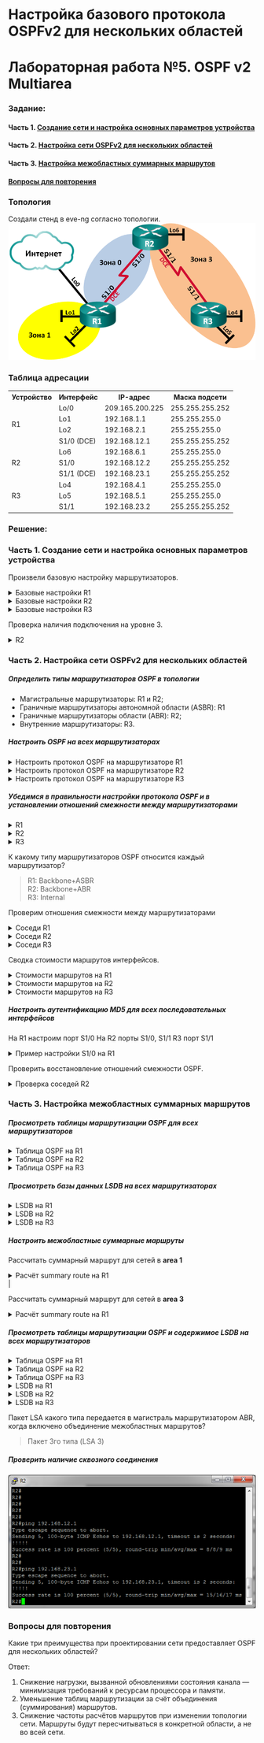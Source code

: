 # Настройка базового протокола OSPFv2 для нескольких областей
# Лабораторная работа №5. OSPF v2 Multiarea

### Задание:
#### Часть 1. [Создание сети и настройка основных параметров устройства](README.md#часть-1-создание-сети-инастройка-основных-параметров-устройства-1)
#### Часть 2. [Настройка сети OSPFv2 для нескольких областей](README.md#часть-2-настройка-сети-ospfv2-для-нескольких-областей-1)
#### Часть 3. [Настройка межобластных суммарных маршрутов](README.md#часть-3-настройка-межобластных-суммарных-маршрутов-1)
#### [Вопросы для повторения](README.md#вопросы-для-повторения-1)

### Топология
Создали стенд в eve-ng согласно топологии.
![network.png](network.png)

### Таблица адресации

<table>
  <tr>
    <th>Устройство</th>
    <th>Интерфейс</th>
    <th>IP-адрес</th>
    <th>Маска подсети</th>
  </tr>
  <tr>
    <td rowspan="4">R1</td>
    <td>Lo/0</td>
    <td>209.165.200.225</td>
    <td>255.255.255.252</td>
  </tr>
  <tr>
    <td>Lo1</td>
    <td>192.168.1.1</td>
    <td>255.255.255.0</td>
  </tr>
  <tr>
    <td>Lo2</td>
    <td>192.168.2.1</td>
    <td>255.255.255.0</td>
  </tr>
  <tr>
    <td>S1/0 (DCE)</td>
    <td>192.168.12.1</td>
    <td>255.255.255.252</td>
  </tr>
  <tr>
    <td rowspan="3">R2</td>
    <td>Lo6</td>
    <td>192.168.6.1</td>
    <td>255.255.255.0</td>
  </tr>
  <tr>
    <td>S1/0</td>
    <td>192.168.12.2</td>
    <td>255.255.255.252</td>
  </tr>
  <tr>
    <td>S1/1 (DCE)</td>
    <td>192.168.23.1</td>
    <td>255.255.255.252</td>
  </tr>
  <tr>
    <td rowspan="3">R3</td>
    <td>Lo4</td>
    <td>192.168.4.1</td>
    <td>255.255.255.0</td>
  </tr>
  <tr>
    <td>Lo5</td>
    <td>192.168.5.1</td>
    <td>255.255.255.0</td>
  </tr>
  <tr>
    <td>S1/1</td>
    <td>192.168.23.2</td>
    <td>255.255.255.252</td>
  </tr>
</table>

### Решение:

### Часть 1. Создание сети и настройка основных параметров устройства
Произвели базовую настройку маршрутизаторов.

<details>
 <summary>Базовые настройки R1</summary>

``` bash
Router>
Router>ena
Router#conf t
Router(config)#hostname R1
R1(config)#no logging console
R1(config)#no ip domain-lookup
R1(config)#service password-encryption 
R1(config)#enable secret class
R1(config)#line console 0
R1(config-line)#password cisco
R1(config-line)#logging synchronous
R1(config-line)#login
R1(config-line)#exit
R1(config)#line vty 0 4
R1(config-line)#password cisco
R1(config-line)#logging synchronous
R1(config-line)#login
R1(config-line)#exit
R1(config)#exit
R1#wr
Building configuration...
[OK]
R1#
R1#conf t
Enter configuration commands, one per line.  End with CNTL/Z.
R1(config)#int Lo0
R1(config-if)#ip address 209.165.200.225 255.255.255.252
R1(config-if)#no shutdown
R1(config-if)#end
R1#
R1#conf t
Enter configuration commands, one per line.  End with CNTL/Z.
R1(config)#int Lo1
R1(config-if)#ip address 192.168.1.1 255.255.255.0
R1(config-if)#no shutdown
R1(config-if)#end
R1#
R1#conf t
Enter configuration commands, one per line.  End with CNTL/Z.
R1(config)#int Lo2
R1(config-if)#ip address 192.168.2.1 255.255.255.0
R1(config-if)#no shutdown
R1(config-if)#end
R1#
R1#conf t
Enter configuration commands, one per line.  End with CNTL/Z.
R1(config)#int s1/0
R1(config-if)#ip address 192.168.12.1 255.255.255.252
R1(config-if)#clock rate 128000
R1(config-if)#no shutdown
R1(config-if)#end
R1#wr
Building configuration...
[OK]
R1#

```
</details>

<details>
 <summary>Базовые настройки R2</summary>

``` bash
Router>
Router>ena
Router#conf t
Router(config)#hostname R2
R2(config)#no logging console
R2(config)#no ip domain-lookup
R2(config)#service password-encryption 
R2(config)#enable secret class
R2(config)#line console 0
R2(config-line)#password cisco
R2(config-line)#logging synchronous
R2(config-line)#login
R2(config-line)#exit
R2(config)#line vty 0 4
R2(config-line)#password cisco
R2(config-line)#logging synchronous
R2(config-line)#login
R2(config-line)#exit
R2(config)#exit
R2#wr
Building configuration...
[OK]
R2#
R2#conf t
Enter configuration commands, one per line.  End with CNTL/Z.
R2(config)#int Lo6
R2(config-if)#ip address 192.168.6.1 255.255.255.0
R2(config-if)#no shutdown
R2(config-if)#end
R2#conf t
Enter configuration commands, one per line.  End with CNTL/Z.
R2(config)#int S1/0
R2(config-if)#ip address 192.168.12.2 255.255.255.252
R2(config-if)#no shutdown
R2(config-if)#end
R2#conf t
Enter configuration commands, one per line.  End with CNTL/Z.
R2(config)#int s1/1
R2(config-if)#ip address 192.168.23.1 255.255.255.252
R2(config-if)#clock rate 128000
R2(config-if)#no shutdown
R2(config-if)#end
R2#wr
Building configuration...
[OK]
R2#

```
</details>

<details>
 <summary>Базовые настройки R3</summary>

``` bash
Router>
Router>ena
Router#conf t
Enter configuration commands, one per line.  End with CNTL/Z.
Router(config)#hostname R3
R3(config)#no logging console
R3(config)#no ip domain-lookup
R3(config)#service password-encryption 
R3(config)#enable secret class
R3(config)#line console 0
R3(config-line)#password cisco
R3(config-line)#logging synchronous
R3(config-line)#login
R3(config-line)#exit
R3(config)#line vty 0 4
R3(config-line)#password cisco
R3(config-line)#logging synchronous
R3(config-line)#login
R3(config-line)#exit
R3(config)#exit
R3#wr
Building configuration...
[OK]
R3#
R3#conf t
Enter configuration commands, one per line.  End with CNTL/Z.
R3(config)#int Lo4
R3(config-if)#ip address 192.168.4.1 255.255.255.0
R3(config-if)#no shutdown
R3(config-if)#end
R3#
R3#conf t
Enter configuration commands, one per line.  End with CNTL/Z.
R3(config)#int Lo5
R3(config-if)#ip address 192.168.5.1 255.255.255.0
R3(config-if)#no shutdown
R3(config-if)#end
R3#
R3#conf t
Enter configuration commands, one per line.  End with CNTL/Z.
R3(config)#int s1/1
R3(config-if)#ip address 192.168.23.2 255.255.255.252
R3(config-if)#no shutdown
R3(config-if)#end
R3#wr
Building configuration...
[OK]
R3#

```
</details>

Проверка наличия подключения на уровне 3.

<details>
 <summary>R2</summary>

``` bash

R2>ping 192.168.12.1
Success rate is 100 percent (5/5), round-trip min/avg/max = 5/8/9 ms

R2>ping 192.168.23.2
Success rate is 100 percent (5/5), round-trip min/avg/max = 8/8/9 ms
R2>

```
</details>

### Часть 2. Настройка сети OSPFv2 для нескольких областей

##### *Определить типы маршрутизаторов OSPF в топологии*

- Магистральные маршрутизаторы: R1 и R2;
- Граничные маршрутизаторы автономной области (ASBR): R1
- Граничные маршрутизаторы области (ABR): R2;
- Внутренние маршрутизаторы: R3.

##### *Настроить OSPF на всех маршрутизаторах*
<details>
 <summary>Настроить протокол OSPF на маршрутизаторе R1</summary>

Сделаю по-умолчанию все интерфейсы роутера пассивными, затем исключу из пассивного режима только S1/0.

``` bash
R1#conf t
Enter configuration commands, one per line.  End with CNTL/Z.
R1(config)#router ospf 1
R1(config-router)#router-id 1.1.1.1
R1(config-router)#network 192.168.1.0 0.0.0.255 area 1
R1(config-router)#network 192.168.2.0 0.0.0.255 area 1
R1(config-router)#network 192.168.12.0 0.0.0.3 area 0
R1(config-router)#passive-interface default
R1(config-router)#no passive-interface s1/0
R1(config-router)#default-information originate
R1(config-router)#exit
R1(config)#ip route 0.0.0.0 0.0.0.0 loopback1
%Default route without gateway, if not a point-to-point interface, may impact performance
R1(config)#end
R1#wr
Building configuration...
[OK]

```
</details>

<details>
 <summary>Настроить протокол OSPF на маршрутизаторе R2</summary>

 Все интерфейсы роутера пассивные, кроме S1/0 и S1/1.

``` bash
R2#conf t
Enter configuration commands, one per line.  End with CNTL/Z.
R2(config)#router ospf 1
R2(config-router)#router-id 2.2.2.2
R2(config-router)#passive-interface default
R2(config-router)#network 192.168.6.0 0.0.0.255 area 3
R2(config-router)#network 192.168.12.0 0.0.0.3 area 0
R2(config-router)#network 192.168.23.0 0.0.0.3 area 3
R2(config-router)#no passive-interface s1/0
R2(config-router)#no passive-interface s1/1
R2(config-router)#end
R2#wr

```
 </details>

 <details>
 <summary>Настроить протокол OSPF на маршрутизаторе R3</summary>

Все интерфейсы роутера пассивные, кроме S1/1.

``` bash
R3#conf t
Enter configuration commands, one per line.  End with CNTL/Z.
R3(config)#router ospf 1
R3(config-router)#router-id 3.3.3.3
R3(config-router)#passive-interface default
R3(config-router)#network 192.168.4.0 0.0.0.255 area 3
R3(config-router)#network 192.168.5.0 0.0.0.255 area 3
R3(config-router)#network 192.168.23.0 0.0.0.3 area 3
R3(config-router)#no passive-interface s1/1
R3(config-router)#end
R3#wr
```
 </details>

##### *Убедимся в правильности настройки протокола OSPF и в установлении отношений смежности между маршрутизаторами*

<details>
 <summary>R1</summary>

``` bash
R1#show ip protocols
*** IP Routing is NSF aware ***

Routing Protocol is "ospf 1"
  
  Router ID 1.1.1.1
  It is an area border and autonomous system boundary router
 Redistributing External Routes from,
  Number of areas in this router is 2. 2 normal 0 stub 0 nssa
  Maximum path: 4
  Routing for Networks:
    192.168.1.0 0.0.0.255 area 1
    192.168.2.0 0.0.0.255 area 1
    192.168.12.0 0.0.0.3 area 0
  Passive Interface(s):
    Ethernet0/0
    Ethernet0/1
    Ethernet0/2
    Ethernet0/3
    Serial1/1
    Serial1/2
    Serial1/3
    Loopback0
    Loopback1
    Loopback2
    RG-AR-IF-INPUT1
    VoIP-Null0
  Routing Information Sources:
    Gateway         Distance      Last Update
    2.2.2.2              110      00:04:35
  Distance: (default is 110)
```
 </details>

 <details>
 <summary>R2</summary>

``` bash
R2#show ip protocols
*** IP Routing is NSF aware ***

Routing Protocol is "ospf 1"
  Outgoing update filter list for all interfaces is not set
  Incoming update filter list for all interfaces is not set
  Router ID 2.2.2.2
  It is an area border router
  Number of areas in this router is 2. 2 normal 0 stub 0 nssa
  Maximum path: 4
  Routing for Networks:
    192.168.6.0 0.0.0.255 area 3
    192.168.12.0 0.0.0.3 area 0
    192.168.23.0 0.0.0.3 area 3
  Passive Interface(s):
    Ethernet0/0
    Ethernet0/1
    Ethernet0/2
    Ethernet0/3
    Serial1/2
    Serial1/3
    Loopback6
    RG-AR-IF-INPUT1
    VoIP-Null0
  Routing Information Sources:
    Gateway         Distance      Last Update
    3.3.3.3              110      00:06:39
    1.1.1.1              110      00:10:37
  Distance: (default is 110)
```
 </details>

 <details>
 <summary>R3</summary>

``` bash
R3#show ip protocols
*** IP Routing is NSF aware ***

Routing Protocol is "ospf 1"
  Outgoing update filter list for all interfaces is not set
  Incoming update filter list for all interfaces is not set
  Router ID 3.3.3.3
  Number of areas in this router is 1. 1 normal 0 stub 0 nssa
  Maximum path: 4
  Routing for Networks:
    192.168.4.0 0.0.0.255 area 3
    192.168.5.0 0.0.0.255 area 3
    192.168.23.0 0.0.0.3 area 3
  Passive Interface(s):
    Ethernet0/0
    Ethernet0/1
    Ethernet0/2
    Ethernet0/3
    Serial1/0
    Serial1/2
    Serial1/3
    Loopback4
    Loopback5
    RG-AR-IF-INPUT1
    VoIP-Null0
  Routing Information Sources:
    Gateway         Distance      Last Update
    1.1.1.1              110      00:08:52
    2.2.2.2              110      00:08:52
  Distance: (default is 110)
```
 </details>

 К какому типу маршрутизаторов OSPF относится каждый маршрутизатор?
 > R1: Backbone+ASBR \
 R2: Backbone+ABR \
 R3: Internal

Проверим отношения смежности между маршрутизаторами

<details>
 <summary>Соседи R1</summary>

``` bash
R1#show ip ospf neighbor

Neighbor ID     Pri   State           Dead Time   Address         Interface
2.2.2.2           0   FULL/  -        00:00:30    192.168.12.2    Serial1/0
```
 </details>

 <details>
 <summary>Соседи R2</summary>

``` bash
R2#show ip ospf neighbor

Neighbor ID     Pri   State           Dead Time   Address         Interface
1.1.1.1           0   FULL/  -        00:00:36    192.168.12.1    Serial1/0
3.3.3.3           0   FULL/  -        00:00:37    192.168.23.2    Serial1/1
```
 </details>

 <details>
 <summary>Соседи R3</summary>

``` bash
R3#show ip ospf neighbor

Neighbor ID     Pri   State           Dead Time   Address         Interface
2.2.2.2           0   FULL/  -        00:00:32    192.168.23.1    Serial1/1
```
 </details>

Cводка стоимости маршрутов интерфейсов.

<details>
 <summary>Стоимости маршрутов на R1</summary>

``` bash
R1#show ip ospf interface brief
Interface    PID   Area            IP Address/Mask    Cost  State Nbrs F/C
Se1/0        1     0               192.168.12.1/30    64    P2P   1/1
Se1/1        1     0               192.168.12.1/30    64    DOWN  0/0
Lo1          1     1               192.168.1.1/24     1     LOOP  0/0
Lo2          1     1               192.168.2.1/24     1     LOOP  0/0
```
</details>

<details>
 <summary>Стоимости маршрутов на R2</summary>

``` bash
R2#show ip ospf interface brief
Interface    PID   Area            IP Address/Mask    Cost  State Nbrs F/C
Se1/0        1     0               192.168.12.2/30    64    P2P   1/1
Lo6          1     3               192.168.6.1/24     1     LOOP  0/0
Se1/1        1     3               192.168.23.1/30    64    P2P   1/1
```
</details>

<details>
 <summary>Стоимости маршрутов на R3</summary>

``` bash
R3#show ip ospf interface brief
Interface    PID   Area            IP Address/Mask    Cost  State Nbrs F/C
Lo4          1     3               192.168.4.1/24     1     LOOP  0/0
Lo5          1     3               192.168.5.1/24     1     LOOP  0/0
Se1/1        1     3               192.168.23.2/30    64    P2P   1/1
```
</details>

##### *Настроить аутентификацию MD5 для всех последовательных интерфейсов*

На R1 настроим порт S1/0
На R2 порты S1/0, S1/1
R3 порт S1/1

<details>
 <summary>Пример настройки S1/0 на R1</summary>

``` bash
R1#conf t
R1(config)#int s1/0
R1(config-if)#ip ospf authentication message-digest
R1(config-if)#ip ospf message-digest-key 1 md5 Cisco123
R1(config-if)#end

```
</details>

Проверить восстановление отношений смежности OSPF.

<details>
 <summary>Проверка соседей R2</summary>

 ``` bash
 R2#sh ip ospf neighbor

Neighbor ID     Pri   State           Dead Time   Address         Interface
1.1.1.1           0   FULL/  -        00:00:37    192.168.12.1    Serial1/0
3.3.3.3           0   FULL/  -        00:00:33    192.168.23.2    Serial1/1
 ```
  </details>

### Часть 3. Настройка межобластных суммарных маршрутов

##### *Просмотреть таблицы маршрутизации OSPF для всех маршрутизаторов*

<details>
 <summary>Таблица OSPF на R1</summary>

``` bash
R1#show ip route ospf

Gateway of last resort is 0.0.0.0 to network 0.0.0.0

      192.168.4.0/32 is subnetted, 1 subnets
O IA     192.168.4.1 [110/129] via 192.168.12.2, 00:07:49, Serial1/0
      192.168.5.0/32 is subnetted, 1 subnets
O IA     192.168.5.1 [110/129] via 192.168.12.2, 00:07:49, Serial1/0
      192.168.6.0/32 is subnetted, 1 subnets
O IA     192.168.6.1 [110/65] via 192.168.12.2, 00:07:49, Serial1/0
      192.168.23.0/30 is subnetted, 1 subnets
O IA     192.168.23.0 [110/128] via 192.168.12.2, 00:07:49, Serial1/0

```
</details>

<details>
 <summary>Таблица OSPF на R2</summary>

``` bash
R2#show ip route ospf

Gateway of last resort is 192.168.12.1 to network 0.0.0.0

O*E2  0.0.0.0/0 [110/1] via 192.168.12.1, 00:09:47, Serial1/0
      192.168.1.0/32 is subnetted, 1 subnets
O IA     192.168.1.1 [110/65] via 192.168.12.1, 00:09:46, Serial1/0
      192.168.2.0/32 is subnetted, 1 subnets
O IA     192.168.2.1 [110/65] via 192.168.12.1, 00:09:46, Serial1/0
      192.168.4.0/32 is subnetted, 1 subnets
O        192.168.4.1 [110/65] via 192.168.23.2, 00:09:47, Serial1/1
      192.168.5.0/32 is subnetted, 1 subnets
O        192.168.5.1 [110/65] via 192.168.23.2, 00:09:47, Serial1/1

```
</details>

<details>
 <summary>Таблица OSPF на R3</summary>

``` bash
R3#show ip route ospf

Gateway of last resort is 192.168.23.1 to network 0.0.0.0

O*E2  0.0.0.0/0 [110/1] via 192.168.23.1, 00:10:32, Serial1/1
      192.168.1.0/32 is subnetted, 1 subnets
O IA     192.168.1.1 [110/129] via 192.168.23.1, 00:10:30, Serial1/1
      192.168.2.0/32 is subnetted, 1 subnets
O IA     192.168.2.1 [110/129] via 192.168.23.1, 00:10:30, Serial1/1
      192.168.6.0/32 is subnetted, 1 subnets
O        192.168.6.1 [110/65] via 192.168.23.1, 00:10:37, Serial1/1
      192.168.12.0/30 is subnetted, 1 subnets
O IA     192.168.12.0 [110/128] via 192.168.23.1, 00:10:32, Serial1/1

```
</details>

##### *Просмотреть базы данных LSDB на всех маршрутизаторах*

<details>
 <summary>LSDB на R1</summary>

``` bash
R1#show ip ospf database

            OSPF Router with ID (1.1.1.1) (Process ID 1)

                Router Link States (Area 0)

Link ID         ADV Router      Age         Seq#       Checksum Link count
1.1.1.1         1.1.1.1         803         0x80000003 0x00485E 2
2.2.2.2         2.2.2.2         827         0x80000002 0x00E3C0 2

                Summary Net Link States (Area 0)

Link ID         ADV Router      Age         Seq#       Checksum
192.168.1.1     1.1.1.1         818         0x80000001 0x00AE1E
192.168.2.1     1.1.1.1         818         0x80000001 0x00A328
192.168.4.1     2.2.2.2         821         0x80000001 0x00F193
192.168.5.1     2.2.2.2         821         0x80000001 0x00E69D
192.168.6.1     2.2.2.2         821         0x80000001 0x00596A
192.168.23.0    2.2.2.2         821         0x80000001 0x000E69

                Router Link States (Area 1)

Link ID         ADV Router      Age         Seq#       Checksum Link count
1.1.1.1         1.1.1.1         828         0x80000002 0x009CA0 2

                Summary Net Link States (Area 1)

Link ID         ADV Router      Age         Seq#       Checksum
192.168.4.1     1.1.1.1         798         0x80000001 0x0092B6
192.168.5.1     1.1.1.1         798         0x80000001 0x0087C0
192.168.6.1     1.1.1.1         798         0x80000001 0x00F98D
192.168.12.0    1.1.1.1         818         0x80000001 0x00A5E0
192.168.23.0    1.1.1.1         798         0x80000001 0x00AE8C

                Type-5 AS External Link States

Link ID         ADV Router      Age         Seq#       Checksum Tag
0.0.0.0         1.1.1.1         832         0x80000001 0x001D91 1
```
 </details>

<details>
 <summary>LSDB на R2</summary>

``` bash
R2#show ip ospf database

            OSPF Router with ID (2.2.2.2) (Process ID 1)

                Router Link States (Area 0)

Link ID         ADV Router      Age         Seq#       Checksum Link count
1.1.1.1         1.1.1.1         810         0x80000003 0x00485E 2
2.2.2.2         2.2.2.2         833         0x80000002 0x00E3C0 2

                Summary Net Link States (Area 0)

Link ID         ADV Router      Age         Seq#       Checksum
192.168.1.1     1.1.1.1         826         0x80000001 0x00AE1E
192.168.2.1     1.1.1.1         826         0x80000001 0x00A328
192.168.4.1     2.2.2.2         826         0x80000001 0x00F193
192.168.5.1     2.2.2.2         826         0x80000001 0x00E69D
192.168.6.1     2.2.2.2         826         0x80000001 0x00596A
192.168.23.0    2.2.2.2         826         0x80000001 0x000E69

                Router Link States (Area 3)

Link ID         ADV Router      Age         Seq#       Checksum Link count
2.2.2.2         2.2.2.2         833         0x80000002 0x007491 3
3.3.3.3         3.3.3.3         832         0x80000002 0x00F989 4

                Summary Net Link States (Area 3)

Link ID         ADV Router      Age         Seq#       Checksum
192.168.1.1     2.2.2.2         825         0x80000001 0x001375
192.168.2.1     2.2.2.2         825         0x80000001 0x00087F
192.168.12.0    2.2.2.2         826         0x80000001 0x0087FA

                Summary ASB Link States (Area 3)

Link ID         ADV Router      Age         Seq#       Checksum
1.1.1.1         2.2.2.2         826         0x80000001 0x00935C

                Type-5 AS External Link States

Link ID         ADV Router      Age         Seq#       Checksum Tag
0.0.0.0         1.1.1.1         839         0x80000001 0x001D91 1
```
 </details>

 <details>
 <summary>LSDB на R3</summary>

``` bash
R3#show ip ospf database

            OSPF Router with ID (3.3.3.3) (Process ID 1)

                Router Link States (Area 3)

Link ID         ADV Router      Age         Seq#       Checksum Link count
2.2.2.2         2.2.2.2         840         0x80000002 0x007491 3
3.3.3.3         3.3.3.3         837         0x80000002 0x00F989 4

                Summary Net Link States (Area 3)

Link ID         ADV Router      Age         Seq#       Checksum
192.168.1.1     2.2.2.2         832         0x80000001 0x001375
192.168.2.1     2.2.2.2         832         0x80000001 0x00087F
192.168.12.0    2.2.2.2         833         0x80000001 0x0087FA

                Summary ASB Link States (Area 3)

Link ID         ADV Router      Age         Seq#       Checksum
1.1.1.1         2.2.2.2         833         0x80000001 0x00935C

                Type-5 AS External Link States

Link ID         ADV Router      Age         Seq#       Checksum Tag
0.0.0.0         1.1.1.1         845         0x80000001 0x001D91 1
```
 </details>

 ##### *Настроить межобластные суммарные маршруты*


Рассчитать суммарный маршрут для сетей в __area 1__

<details>
 <summary>Расчёт summary route на R1</summary>

``` bash
В зоне 1 две подсети 192.168.1.0/24 и 192.168.2.0/24.
Можно объединить в одну 192.168.0.0/22 
Это и будет суммарным маршрутом для area 1.
```
```
c
R1#conf t
R1(config)#router ospf 1
R1(config-router)#area 1 range 192.168.0.0 255.255.252.0

```
</details>
|

Рассчитать суммарный маршрут для сетей в __area 3__

<details>
 <summary>Расчёт summary route на R1</summary>

``` bash
В зоне 3 четыре подсети 
192.168.4.0/24
192.168.5.0/24
192.168.6.0/24
192.168.23.0/30

Первые три подсети можно объединить в одну с.
В итоге, ABR роутер R2 будет анонсировать две подсети зоны 3:
192.168.4.0/24
192.168.23.0/30
```
``` bash
R2#conf t
Enter configuration commands, one per line.  End with CNTL/Z.
R2(config)#router os
R2(config)#router ospf 1
R2(config-router)#area 3 range 192.168.4.0 255.255.252.0
```
 </details>

##### *Просмотреть таблицы маршрутизации OSPF и содержимое LSDB на всех маршрутизаторов*

<details>
 <summary>Таблица OSPF на R1</summary>

``` bash
R1#sh ip route ospf

Gateway of last resort is 0.0.0.0 to network 0.0.0.0

O     192.168.0.0/22 is a summary, 00:22:55, Null0
O IA  192.168.4.0/22 [110/65] via 192.168.12.2, 00:07:21, Serial1/0
      192.168.23.0/30 is subnetted, 1 subnets
O IA     192.168.23.0 [110/128] via 192.168.12.2, 00:22:55, Serial1/0
```
</details>

<details>
 <summary>Таблица OSPF на R2</summary>

``` bash
R2#show ip route ospf

Gateway of last resort is 192.168.12.1 to network 0.0.0.0

O*E2  0.0.0.0/0 [110/1] via 192.168.12.1, 00:00:59, Serial1/0
O IA  192.168.0.0/22 [110/65] via 192.168.12.1, 00:00:59, Serial1/0
O     192.168.4.0/22 is a summary, 00:00:59, Null0
      192.168.4.0/32 is subnetted, 1 subnets
O        192.168.4.1 [110/65] via 192.168.23.2, 00:00:59, Serial1/1
      192.168.5.0/32 is subnetted, 1 subnets
O        192.168.5.1 [110/65] via 192.168.23.2, 00:00:59, Serial1/1
```
</details>

<details>
 <summary>Таблица OSPF на R3</summary>

``` bash
R3#sh ip route ospf

Gateway of last resort is 192.168.23.1 to network 0.0.0.0

O*E2  0.0.0.0/0 [110/1] via 192.168.23.1, 00:29:54, Serial1/1
O IA  192.168.0.0/22 [110/129] via 192.168.23.1, 00:25:13, Serial1/1
      192.168.6.0/32 is subnetted, 1 subnets
O        192.168.6.1 [110/65] via 192.168.23.1, 00:29:59, Serial1/1
      192.168.12.0/30 is subnetted, 1 subnets
O IA     192.168.12.0 [110/128] via 192.168.23.1, 00:29:54, Serial1/1
```
</details>

<details>
 <summary>LSDB на R1</summary>

``` bash
R1#sh ip ospf database

            OSPF Router with ID (1.1.1.1) (Process ID 1)

                Router Link States (Area 0)

Link ID         ADV Router      Age         Seq#       Checksum Link count
1.1.1.1         1.1.1.1         64          0x80000004 0x00465F 2
2.2.2.2         2.2.2.2         285         0x80000003 0x00E1C1 2

                Summary Net Link States (Area 0)

Link ID         ADV Router      Age         Seq#       Checksum
192.168.0.0     1.1.1.1         1801        0x80000001 0x00B41D
192.168.4.0     2.2.2.2         868         0x80000001 0x006A5F
192.168.23.0    2.2.2.2         23          0x80000002 0x000C6A

                Router Link States (Area 1)

Link ID         ADV Router      Age         Seq#       Checksum Link count
1.1.1.1         1.1.1.1         64          0x80000003 0x009AA1 2

                Summary Net Link States (Area 1)

Link ID         ADV Router      Age         Seq#       Checksum
192.168.4.0     1.1.1.1         867         0x80000001 0x000B82
192.168.12.0    1.1.1.1         64          0x80000002 0x00A3E1
192.168.23.0    1.1.1.1         64          0x80000002 0x00AC8D

                Type-5 AS External Link States

Link ID         ADV Router      Age         Seq#       Checksum Tag
0.0.0.0         1.1.1.1         64          0x80000002 0x001B92 1
```
</details>
<details>
 <summary>LSDB на R2</summary>

``` bash
R2#sh ip ospf database

            OSPF Router with ID (2.2.2.2) (Process ID 1)

                Router Link States (Area 0)

Link ID         ADV Router      Age         Seq#       Checksum Link count
1.1.1.1         1.1.1.1         113         0x80000004 0x00465F 2
2.2.2.2         2.2.2.2         332         0x80000003 0x00E1C1 2

                Summary Net Link States (Area 0)

Link ID         ADV Router      Age         Seq#       Checksum
192.168.0.0     1.1.1.1         1850        0x80000001 0x00B41D
192.168.4.0     2.2.2.2         914         0x80000001 0x006A5F
192.168.23.0    2.2.2.2         69          0x80000002 0x000C6A

                Router Link States (Area 3)

Link ID         ADV Router      Age         Seq#       Checksum Link count
2.2.2.2         2.2.2.2         332         0x80000003 0x007292 3
3.3.3.3         3.3.3.3         99          0x80000003 0x00F78A 4

                Summary Net Link States (Area 3)

Link ID         ADV Router      Age         Seq#       Checksum
192.168.0.0     2.2.2.2         1849        0x80000001 0x001974
192.168.12.0    2.2.2.2         69          0x80000002 0x0085FB

                Summary ASB Link States (Area 3)

Link ID         ADV Router      Age         Seq#       Checksum
1.1.1.1         2.2.2.2         69          0x80000002 0x00915D

                Type-5 AS External Link States

Link ID         ADV Router      Age         Seq#       Checksum Tag
0.0.0.0         1.1.1.1         113         0x80000002 0x001B92 1
```
</details>
<details>
 <summary>LSDB на R3</summary>

``` bash
R3#sh ip route ospf
Codes: L - local, C - connected, S - static, R - RIP, M - mobile, B - BGP
       D - EIGRP, EX - EIGRP external, O - OSPF, IA - OSPF inter area
       N1 - OSPF NSSA external type 1, N2 - OSPF NSSA external type 2
       E1 - OSPF external type 1, E2 - OSPF external type 2
       i - IS-IS, su - IS-IS summary, L1 - IS-IS level-1, L2 - IS-IS level-2
       ia - IS-IS inter area, * - candidate default, U - per-user static route
       o - ODR, P - periodic downloaded static route, H - NHRP, l - LISP
       + - replicated route, % - next hop override

Gateway of last resort is 192.168.23.1 to network 0.0.0.0

O*E2  0.0.0.0/0 [110/1] via 192.168.23.1, 00:29:54, Serial1/1
O IA  192.168.0.0/22 [110/129] via 192.168.23.1, 00:25:13, Serial1/1
      192.168.6.0/32 is subnetted, 1 subnets
O        192.168.6.1 [110/65] via 192.168.23.1, 00:29:59, Serial1/1
      192.168.12.0/30 is subnetted, 1 subnets
O IA     192.168.12.0 [110/128] via 192.168.23.1, 00:29:54, Serial1/1
R3#
R3#sh ip os
R3#sh ip ospf da
R3#sh ip osp
R3#sh ip ospf data
R3#sh ip ospf database

            OSPF Router with ID (3.3.3.3) (Process ID 1)

                Router Link States (Area 3)

Link ID         ADV Router      Age         Seq#       Checksum Link count
2.2.2.2         2.2.2.2         364         0x80000003 0x007292 3
3.3.3.3         3.3.3.3         129         0x80000003 0x00F78A 4

                Summary Net Link States (Area 3)

Link ID         ADV Router      Age         Seq#       Checksum
192.168.0.0     2.2.2.2         1881        0x80000001 0x001974
192.168.12.0    2.2.2.2         102         0x80000002 0x0085FB

                Summary ASB Link States (Area 3)

Link ID         ADV Router      Age         Seq#       Checksum
1.1.1.1         2.2.2.2         102         0x80000002 0x00915D

                Type-5 AS External Link States

Link ID         ADV Router      Age         Seq#       Checksum Tag
0.0.0.0         1.1.1.1         145         0x80000002 0x001B92 1
```
</details>

Пакет LSA какого типа передается в магистраль маршрутизатором ABR, когда включено объединение межобластных маршрутов?
> Пакет 3го типа (LSA 3)

##### *Проверить наличие сквозного соединения*

![ping](ping.png)

### Вопросы для повторения
Какие три преимущества при проектировании сети предоставляет OSPF для нескольких областей?

Ответ:

1. Снижение нагрузки, вызванной обновлениями состояния канала — минимизация требований к ресурсам процессора и памяти.
2. Уменьшение таблиц маршрутизации за счёт объединения (суммирования) маршрутов.
3. Снижение частоты расчётов маршрутов при изменении топологии сети. Маршруты будут пересчитываться в конкретной области, а не во всей сети.